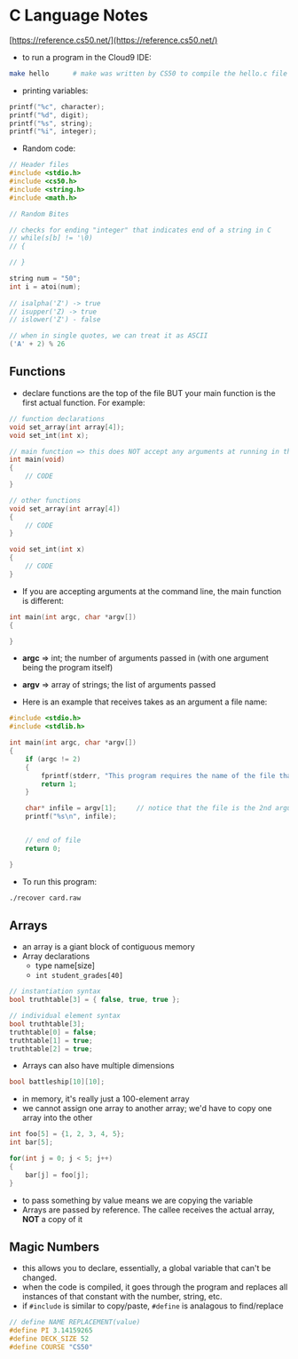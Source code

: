 # C Language Notes

[https://reference.cs50.net/](https://reference.cs50.net/)


- to run a program in the Cloud9 IDE:

```sh
make hello		# make was written by CS50 to compile the hello.c file
```
- printing variables:

```c
printf("%c", character);
printf("%d", digit);
printf("%s", string);
printf("%i", integer);

```
- Random code:

```c
// Header files
#include <stdio.h>
#include <cs50.h>
#include <string.h>
#include <math.h>

// Random Bites

// checks for ending "integer" that indicates end of a string in C
// while(s[b] != '\0)
// {

// }

string num = "50";
int i = atoi(num);
 
// isalpha('Z') -> true
// isupper('Z) -> true
// islower('Z') - false

// when in single quotes, we can treat it as ASCII
('A' + 2) % 26

```

## Functions

- declare functions are the top of the file BUT your main function is the first actual function. For example:

```c
// function declarations
void set_array(int array[4]);
void set_int(int x);

// main function => this does NOT accept any arguments at running in the CL
int main(void)
{
    // CODE
}

// other functions
void set_array(int array[4])
{
    // CODE
}

void set_int(int x)
{
    // CODE
}
```

- If you are accepting arguments at the command line, the main function is different:

```c
int main(int argc, char *argv[])
{

}
```
  - **argc** => int; the number of arguments passed in (with one argument being the program itself)
  - **argv** => array of strings; the list of arguments passed

- Here is an example that receives takes as an argument a file name:

```c
#include <stdio.h>
#include <stdlib.h>

int main(int argc, char *argv[])
{
    if (argc != 2)
    {
        fprintf(stderr, "This program requires the name of the file that you wish to recover.\n");
        return 1;
    }

    char* infile = argv[1];		// notice that the file is the 2nd argument or of index 1
    printf("%s\n", infile);


    // end of file
    return 0;

}
```

- To run this program:

```sh
./recover card.raw
```

## Arrays

- an array is a giant block of contiguous memory
- Array declarations
  - type name[size]
  - `int student_grades[40]`

```c
// instantiation syntax
bool truthtable[3] = { false, true, true };

// individual element syntax
bool truthtable[3];
truthtable[0] = false;
truthtable[1] = true;
truthtable[2] = true;
```


- Arrays can also have multiple dimensions

```c
bool battleship[10][10];
```
- in memory, it's really just a 100-element array
- we cannot assign one array to another array; we'd have to copy one array into the other

```c
int foo[5] = {1, 2, 3, 4, 5};
int bar[5];

for(int j = 0; j < 5; j++)
{
    bar[j] = foo[j];
}
```
- to pass something by value means we are copying the variable
- Arrays are passed by reference. The callee receives the actual array, **NOT** a copy of it

## Magic Numbers

- this allows you to declare, essentially, a global variable that can't be changed.
- when the code is compiled, it goes through the program and replaces all instances of that
constant with the number, string, etc.
- if `#include` is similar to copy/paste, `#define` is analagous to find/replace

```c
// define NAME REPLACEMENT(value)
#define PI 3.14159265
#define DECK_SIZE 52
#define COURSE "CS50"
```